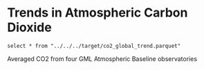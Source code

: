 # Trends in Atmospheric Carbon Dioxide

```co2_global_trend
select * from "../../../target/co2_global_trend.parquet"
```

<LineChart
    data={co2_global_trend}
    x=date
    y=trend
    yAxisTitle="Averaged CO2"
    sort=date
    yMin={380}
/>

Averaged CO2 from four GML Atmospheric Baseline observatories
